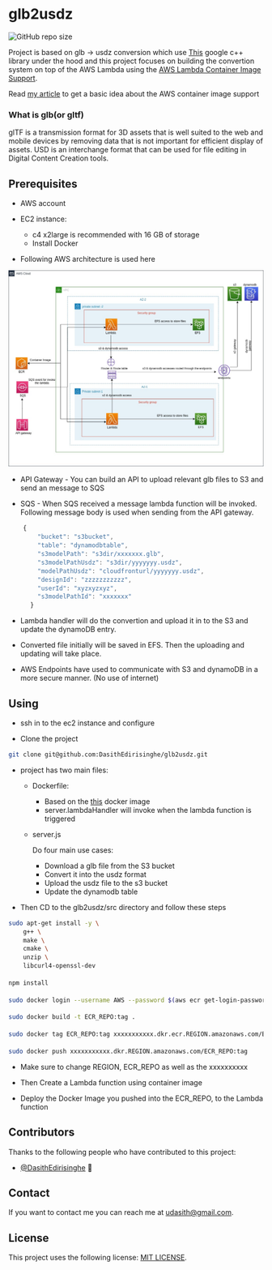 # glb2usdz

<!--- These are examples. See https://shields.io for others or to customize this set of shields. You might want to include dependencies, project status and licence info here --->
![GitHub repo size](https://img.shields.io/github/repo-size/DasithEdirisinghe/glb2usdz)


Project is based on glb -> usdz conversion which use [This](https://github.com/google/usd_from_gltf#compatibility) google c++ library under the hood and this project focuses on building the convertion system on top of the AWS Lambda using the [AWS Lambda Container Image Support](https://aws.amazon.com/blogs/aws/new-for-aws-lambda-container-image-support/).


Read [my article](https://towardsaws.com/create-a-docker-container-image-with-custom-lambda-runtime-c1c73944d87e) to get a basic idea about the AWS container image support

### What is glb(or gltf)

glTF is a transmission format for 3D assets that is well suited to the web and mobile devices by removing data that is not important for efficient display of assets. USD is an interchange format that can be used for file editing in Digital Content Creation tools.

## Prerequisites

* AWS account

* EC2 instance:
    * c4 x2large is recommended with 16 GB of storage
    * Install Docker

* Following AWS architecture is used here

![alt text](https://github.com/DasithEdirisinghe/glb2usdz/blob/11a23816cad5be481677774e478c261dcf06623b/img/awsarchi.jpg?raw=true)


   * API Gateway - You can build an API to upload relevant glb files to S3 and send an message to SQS  

   * SQS - When SQS received a message lambda function will be invoked. Following message body is used when sending from the API gateway.

```javascript
    {
        "bucket": "s3bucket",
        "table": "dynamodbtable",
        "s3modelPath": "s3dir/xxxxxxx.glb",
        "s3modelPathUsdz": "s3dir/yyyyyyy.usdz",
        "modelPathUsdz": "cloudfronturl/yyyyyyy.usdz",
        "designId": "zzzzzzzzzzz",
        "userId": "xyzxyzxyz",
        "s3modelPathId": "xxxxxxx"
      }
```

* Lambda handler will do the convertion and upload it in to the S3 and update the dynamoDB entry.

* Converted file initially will be saved in EFS. Then the uploading and updating will take place.

* AWS Endpoints have used to communicate with S3 and dynamoDB in a more secure manner. (No use of internet)


## Using <glb2usdz>

* ssh in to the ec2 instance and configure

* Clone the project

```bash
git clone git@github.com:DasithEdirisinghe/glb2usdz.git
```
  
* project has two main files:

    * Dockerfile:
        * Based on the [this](https://hub.docker.com/repository/docker/dasithdev/usd-from-gltf) docker image
        * server.lambdaHandler will invoke when the lambda function is triggered

    * server.js

        Do four main use cases:

        * Download a glb file from the S3 bucket
        * Convert it into the usdz format
        * Upload the usdz file to the s3 bucket
        * Update the dynamodb table

* Then CD to the glb2usdz/src directory and follow these steps

```bash
sudo apt-get install -y \
    g++ \
    make \
    cmake \
    unzip \
    libcurl4-openssl-dev

npm install

sudo docker login --username AWS --password $(aws ecr get-login-password --region REGION) xxxxxxxxxxx.dkr.ecr.REGION.amazonaws.com

sudo docker build -t ECR_REPO:tag .

sudo docker tag ECR_REPO:tag xxxxxxxxxxx.dkr.ecr.REGION.amazonaws.com/ECR_REPO:tag

sudo docker push xxxxxxxxxxx.dkr.REGION.amazonaws.com/ECR_REPO:tag
```

* Make sure to change REGION, ECR_REPO as well as the xxxxxxxxxx 

* Then Create a Lambda function using container image
* Deploy the Docker Image you pushed into the ECR_REPO, to the Lambda function


## Contributors

Thanks to the following people who have contributed to this project:

* [@DasithEdirisinghe](https://github.com/DasithEdirisinghe) 📖

## Contact

If you want to contact me you can reach me at <udasith@gmail.com>.

## License
<!--- If you're not sure which open license to use see https://choosealicense.com/--->

This project uses the following license: [MIT LICENSE](https://github.com/DasithEdirisinghe/glb2usdz/blob/6ffb307ccc8b0cde9a16e8a0b3f16a55538289c3/LICENSE).
